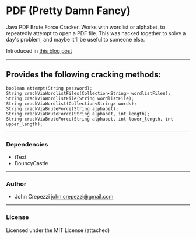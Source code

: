 # PDF (Pretty Damn Fancy)

Java PDF Brute Force Cracker.  Works with wordlist or alphabet, to repeatedly attempt to open a PDF file.  This was hacked together to solve a day's problem, and maybe it'll be useful to someone else.

Introduced in [this blog post](http://blog.johncrepezzi.com/archives/118)

---

## Provides the following cracking methods:

    boolean attempt(String password);
    String crackViaWordlistFiles(Collection<String> wordlistFiles);
    String crackViaWordlistFile(String wordlistFile);
    String crackViaWordlist(Collection<String> words);
    String crackViaBruteForce(String alphabet);
    String crackViaBruteForce(String alphabet, int length);
    String crackViaBruteForce(String alphabet, int lower_length, int upper_length);

---

### Dependencies

* iText
* BouncyCastle

---

### Author

* John Crepezzi [john.crepezzi@gmail.com](mailto:john.crepezzi@gmail.com)

---

### License

Licensed under the MIT License (attached)
